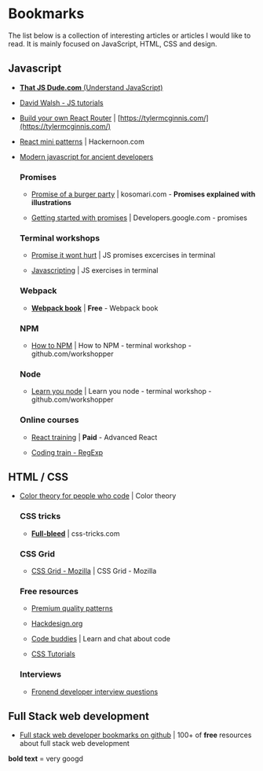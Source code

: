 # Bookmarks

The list below is a collection of interesting articles or articles I would like to read. 
It is mainly focused on JavaScript, HTML, CSS and design.

## Javascript

* [**That JS Dude.com** (Understand JavaScript)](http://www.thatjsdude.com)

* [David Walsh - JS tutorials](https://davidwalsh.name)

* [Build your own React Router](https://tylermcginnis.com/build-your-own-react-router-v4/) | [https://tylermcginnis.com/](https://tylermcginnis.com/) 

* [React mini patterns](https://hackernoon.com/10-react-mini-patterns-c1da92f068c5) | Hackernoon.com

* [Modern javascript for ancient developers](https://trackchanges.postlight.com/modern-javascript-for-ancient-web-developers-58e7cae050f9?gi=e1b507248236#.ooxtncmiy)

    ### Promises

    * [Promise of a burger party](http://kosamari.com/notes/the-promise-of-a-burger-party) | kosomari.com - **Promises explained with illustrations**

    * [Getting started with promises](https://developers.google.com/web/fundamentals/getting-started/primers/promises#error_handling) | Developers.google.com - promises 

    ### Terminal workshops

    * [Promise it wont hurt](https://github.com/stevekane/promise-it-wont-hurt/blob/master/README.md) | JS promises excercises in terminal

    * [Javascripting](https://github.com/workshopper/javascripting) | JS exercises in terminal

    ### Webpack

    * [**Webpack book**](https://github.com/survivejs/webpack-book/tree/dev/manuscript) |  **Free** - Webpack book

    ### NPM

    * [How to NPM](https://github.com/workshopper/how-to-npm) | How to NPM - terminal workshop - github.com/workshopper

    ### Node

    * [Learn you node](https://github.com/workshopper/learnyounode) | Learn you node - terminal workshop - github.com/workshopper

    ### Online courses
    
    * [React training](https://reacttraining.com/online) | **Paid** - Advanced React

    * [Coding train - RegExp](https://www.youtube.com/channel/UCvjgXvBlbQiydffZU7m1_aw)

## HTML / CSS

* [Color theory for people who code](http://tallys.github.io/color-theory/) | Color theory

    ### CSS tricks

    * [**Full-bleed**](https://css-tricks.com/hassle-free-full-bleed-not/) | css-tricks.com

    ### CSS Grid

    * [CSS Grid - Mozilla](https://www.mozilla.org/en-US/developer/css-grid/?utm_source=dev-newsletter&utm_medium=email&utm_campaign=mar23-2017) | CSS Grid - Mozilla 

    ### Free resources

    * [Premium quality patterns](https://novapattern.com)

    * [Hackdesign.org](https://hackdesign.org/lessons)

    * [Code buddies](https://codebuddies.org) | Learn and chat about code

    * [CSS Tutorials](https://tympanus.net/codrops/)

    ### Interviews

    * [Fronend developer interview questions](https://github.com/johnpolacek/Front-end-Developer-Interview-Questions/blob/master/README.md)

## Full Stack web development

* [Full stack web developer bookmarks on github](https://github.com/bmorelli25/Become-A-Full-Stack-Web-Developer/blob/master/README.md) | 100+ of **free** resources about full stack web development


**bold text** = very googd